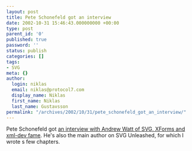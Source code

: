 ```yaml
---
layout: post
title: Pete Schonefeld got an interview
date: 2002-10-31 15:46:43.000000000 +00:00
type: post
parent_id: '0'
published: true
password: ''
status: publish
categories: []
tags:
- SVG
meta: {}
author:
  login: niklas
  email: niklas@protocol7.com
  display_name: Niklas
  first_name: Niklas
  last_name: Gustavsson
permalink: "/archives/2002/10/31/pete_schonefeld_got_an_interview/"
---
```

Pete Schonefeld got [an interview with Andrew Watt of SVG, XForms and xml-dev fame](http://digitalcraft.com.au/svg/blurbs/blurb002.asp). He's also the main author on SVG Unleashed, for which I wrote s few chapters.

